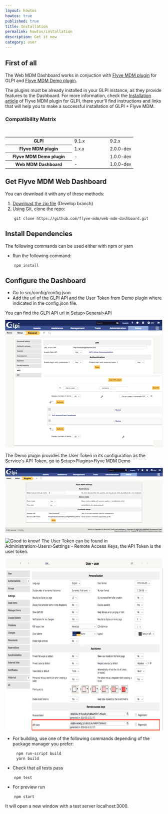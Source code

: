 ```yaml
---
layout: howtos
howtos: true
published: true
title: Installation
permalink: howtos/installation
description: Get it now
category: user
---
```


## First of all

The Web MDM Dashboard works in conjuction with [Flyve MDM plugin](http://flyve.org/glpi-plugin/) for GLPI and [Flyve MDM Demo plugin](http://flyve.org/demo-mode/).

The plugins must be already installed in your GLPI instance, as they provide features to the Dashboard. For more information, check the [Installation article](http://flyve.org/glpi-plugin/howtos/installation-wizard) of Flyve MDM plugin for GLPI, there your'll find instructions and links that will help you to make a successful installation of GLPI + Flyve MDM.

### Compatibility Matrix

<br>

<table>
    <tr>
        <th style="width:200px">GLPI</th>
        <td style="width:100px">9.1.x</td>
        <td>9.2.x</td>
    </tr>
    <tr>
        <th>Flyve MDM plugin</th>
        <td>1.x.x</td>
        <td>2.0.0-dev</td>
    </tr>
    <tr>
        <th>Flyve MDM Demo plugin</th>
        <td>-</td>
        <td>1.0.0-dev</td>
    </tr>
    <tr>
        <th>Web MDM Dashboard</th>
        <td>-</td>
        <td>1.0.0-dev</td>
    </tr>
</table>

## Get Flyve MDM Web Dashboard

You can download it with any of these methods:

<!--- 1.[Download the latest release from GitHub](https://github.com/flyve-mdm/web-mdm-dashboard/releases)--->
1. [Download the zip file](https://github.com/flyve-mdm/web-mdm-dashboard/archive/develop.zip) (Develop branch)
1. Using Git, clone the repo:

```console
    git clone https://github.com/flyve-mdm/web-mdm-dashboard.git
```

## Install Dependencies

The following commands can be used either with npm or yarn

* Run the following command:

```console
    npm install
```

## Configure the Dashboard

* Go to src/config/config.json
* Add the url of the GLPI API and the User Token from Demo plugin where indicated in the config.json file.

You can find the GLPI API url in Setup>General>API

![GLPI](https://raw.githubusercontent.com/Naylin15/Screenshots/master/dashboard-legacy/api-legacy-dashboard.png)

The Demo plugin provides the User Token in its configuration as the Service's API Token, go to Setup>Plugins>Flyve MDM Demo

![Demo User Token](https://github.com/Naylin15/Screenshots/blob/master/glpi/demo-mode/demo-settings.png?raw=true)

<img src="{{ 'images/picto-information.png' | absolute_url }}" alt="Good to know!" height="16"> The User Token can be found in Administration>Users>Settings - Remote Access Keys, the API Token is the user token.

<img src="https://github.com/Naylin15/Screenshots/blob/master/glpi/api-token.png?raw=true" alt="API Token location" height="550px">

* For building, use one of the following commands depending of the package manager you prefer:

```console
     npm run-script build
     yarn build
```

* Check that all tests pass

```console
    npm test
```

* For preview run

```console
    npm start
```

It will open a new window with a test server localhost:3000.
